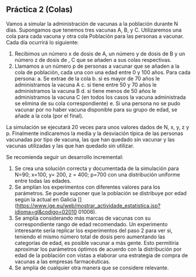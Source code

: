 ## Práctica 2 (Colas)

Vamos a simular la administración de vacunas a la población durante N días. Supongamos
que tenemos tres vacunas A, B, y C. Utilizaremos una cola para cada vacuna y otra cola
Población para las personas a vacunar. Cada día ocurrirá lo siguiente:

1. Recibimos un número x de dosis de A, un número y de dosis de B y un número z de
dosis de , C que se añaden a sus colas respectivas.
2. Llamamos a un número p de personas a vacunar que se añaden a la cola de
población, cada una con una edad entre 0 y 100 años. Para cada persona:
a. Se extrae de la cola
b. si es mayor de 70 años le administramos la vacuna A
c. si tiene entre 50 y 70 años le administramos la vacuna B
d. si tiene menos de 50 años le administramos la vacuna C (en todos los casos
la vacuna administrada se elimina de su cola correspondiente)
e. Si una persona no se pudo vacunar por no haber vacuna disponible para su
grupo de edad, se añade a la cola (por el final).

La simulación se ejecutará 20 veces para unos valores dados de N, x, y, z y p. Finalmente
indicaremos la media y la desviación típica de las personas vacunadas por tipo de vacuna,
las que han quedado sin vacunar y las vacunas utilizadas y las que han quedado sin utilizar.

Se recomienda seguir un desarrollo incremental:
1. Se crea una solución correcta y documentada de la simulación para N=90; x=100, y=
200, z = 400; p=700 con una distribución uniforme entre todas las edades.
2. Se amplían los experimentos con diferentes valores para los parámetros. Se puede
suponer que la población se distribuye por edad según la actual en Galicia 
[](https://www.ige.eu/web/mostrar_actividade_estatistica.jsp?idioma=gl&codigo=02010
01006).
3. Se amplía considerando más marcas de vacunas con su correspondiente rango de
edad recomendado. Un experimento interesante sería replicar los experimentos del
paso 2 para ver si, teniendo el mismo número total de dosis pero aumentando las
categorías de edad, es posible vacunar a más gente. Esto permitiría aproximar los
parámetros óptimos de acuerdo con la distribución por edad de la población con vistas
a elaborar una estrategia de compra de vacunas a las empresas farmacéuticas.
4. Se amplía de cualquier otra manera que se considere relevante.
